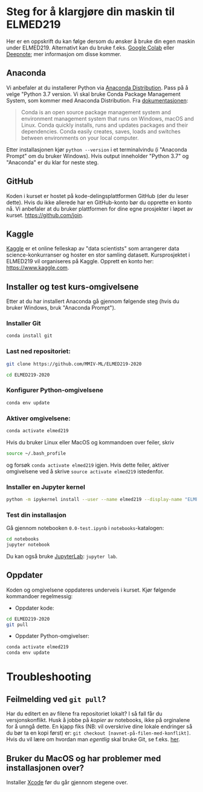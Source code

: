 # Steg for å klargjøre din maskin til ELMED219

Her er en oppskrift du kan følge dersom du ønsker å bruke din egen maskin under ELMED219. Alternativt kan du bruke f.eks. [Google Colab](https://colab.research.google.com/) eller [Deepnote](https://www.deepnote.com); mer informasjon om disse kommer.

## Anaconda
Vi anbefaler at du installerer Python via [Anaconda Distribution](https://www.anaconda.com/distribution). Pass på å velge "Python 3.7 version. Vi skal bruke Conda Package Management System, som kommer med Anaconda Distribution. Fra [dokumentasjonen](https://conda.io/docs):
> Conda is an open source package management system and environment management system that runs on Windows, macOS and Linux. Conda quickly installs, runs and updates packages and their dependencies. Conda easily creates, saves, loads and switches between environments on your local computer. 

Etter installasjonen kjør `python --version` i et terminalvindu (i "Anaconda Prompt" om du bruker Windows). Hvis output inneholder "Python 3.7" og "Anaconda" er du klar for neste steg.

## GitHub
Koden i kurset er hostet på kode-delingsplattformen GitHub (der du leser dette). Hvis du ikke allerede har en GitHub-konto bør du opprette en konto nå. Vi anbefaler at du bruker plattformen for dine egne prosjekter i løpet av kurset. https://github.com/join.

## Kaggle
[Kaggle](https://www.kaggle.com) er et online felleskap av "data scientists" som arrangerer data science-konkurranser og hoster en stor samling datasett. Kursprosjektet i ELMED219 vil organiseres på Kaggle. Opprett en konto her: https://www.kaggle.com. 

## Installer og test kurs-omgivelsene

Etter at du har installert Anaconda gå gjennom følgende steg (hvis du bruker Windows, bruk "Anaconda Prompt").

### Installer Git
```bash
conda install git
```
### Last ned repositoriet: 
```bash
git clone https://github.com/MMIV-ML/ELMED219-2020
```
```bash
cd ELMED219-2020
```
### Konfigurer Python-omgivelsene
```bash
conda env update
```

### Aktiver omgivelsene:
```bash
conda activate elmed219
```
Hvis du bruker Linux eller MacOS og kommandoen over feiler, skriv 
```bash 
source ~/.bash_profile
``` 
og forsøk `conda activate elmed219` igjen. Hvis dette feiler, aktiver omgivelsene ved å skrive `source activate elmed219` istedenfor.

### Installer en Jupyter kernel
```bash
python -m ipykernel install --user --name elmed219 --display-name "ELMED219"
```

### Test din installasjon
Gå gjennom notebooken `0.0-test.ipynb` i `notebooks`-katalogen:
```bash
cd notebooks
jupyter notebook
```
Du kan også bruke [JupyterLab](https://github.com/jupyterlab/jupyterlab): `jupyter lab`.

## Oppdater
Koden og omgivelsene oppdateres underveis i kurset. Kjør følgende kommandoer regelmessig:
* Oppdater kode: 
```bash
cd ELMED219-2020
git pull
```
* Oppdater Python-omgivelser: 
```bash
conda activate elmed219
conda env update
```

# Troubleshooting
## Feilmelding ved `git pull`?
Har du editert en av filene fra repositoriet lokalt? I så fall får du versjonskonflikt. Husk å jobbe på *kopier* av notebooks, ikke på orginalene for å unngå dette. En kjapp fiks (NB: vil overskrive dine lokale endringer så du bør ta en kopi først) er: `git checkout [navnet-på-filen-med-konflikt]`. Hvis du vil lære om hvordan man *egentlig* skal bruke Git, se f.eks. [her](https://rogerdudler.github.io/git-guide/).

## Bruker du MacOS og har problemer med installasjonen over?
Installer [Xcode](https://developer.apple.com/xcode/resources) før du går gjennom stegene over.
